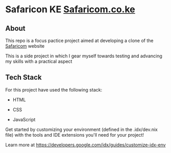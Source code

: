 # Safaricon KE [Safaricom.co.ke](https://safaricom.co.ke)

## About

This repo is a focus pactice project aimed at developing a clone of the [Safaricom](https://safaricom.com) website

This is a side project in which I gear myself towards testing and advancing my skills with a practical aspect

## Tech Stack

For this project have used the following stack:

* HTML
+ CSS
- JavaScript



Get started by customizing your environment (defined in the .idx/dev.nix file) with the tools and IDE extensions you'll need for your project!

Learn more at https://developers.google.com/idx/guides/customize-idx-env
